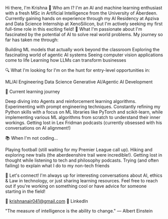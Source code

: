 Hi there, I'm Krishna 👋
Who am I?
I'm an AI and machine learning enthusiast with a fresh MSc in Artificial Intelligence from the University of Aberdeen. Currently gaining hands on experience through my AI Residency at Apziva and Data Science Internship at XenoSilicon, but I'm actively seeking my first full-time role in this exciting field!
🚀 What I'm passionate about
I'm fascinated by the potential of AI to solve real world problems. My journey so far has taken me through:

Building ML models that actually work beyond the classroom
Exploring the fascinating world of agentic AI systems
Seeing computer vision applications come to life
Learning how LLMs can transform businesses

🔍 What I'm looking for
I'm on the hunt for entry-level opportunities in:

ML/AI Engineering
Data Science
Generative AI/Agentic AI Development

🌱 Current learning journey

Deep diving into Agents and reinforcement learning algorithms.
Experimenting with prompt engineering techniques.
Constantly refining my Python skills with a focus on ML libraries like PyTorch and scikit-learn, while implementing various ML algorithms from scratch to understand their inner workings.
Getting lost in Lex Fridman podcasts (currently obsessed with his conversations on AI alignment!)

📚 When I'm not coding...

Playing football (still waiting for my Premier League call up).
Hiking and exploring new trails (the aberdeenshire trail were incredible!).
Getting lost in thought while listening to tech and philosophy podcasts.
Trying (and often failing) to explain what I do to my non-tech friends

🤝 Let's connect!
I'm always up for interesting conversations about AI, ethics & Law in technology, or just sharing learning resources. Feel free to reach out if you're working on something cool or have advice for someone starting in the field!

📧 krishnanair041@gmail.com
🔗 LinkedIn

"The measure of intelligence is the ability to change." — Albert Einstein
<!---
krishna11-dot/krishna11-dot is a ✨ special ✨ repository because its `README.md` (this file) appears on your GitHub profile.
You can click the Preview link to take a look at your changes.
--->
